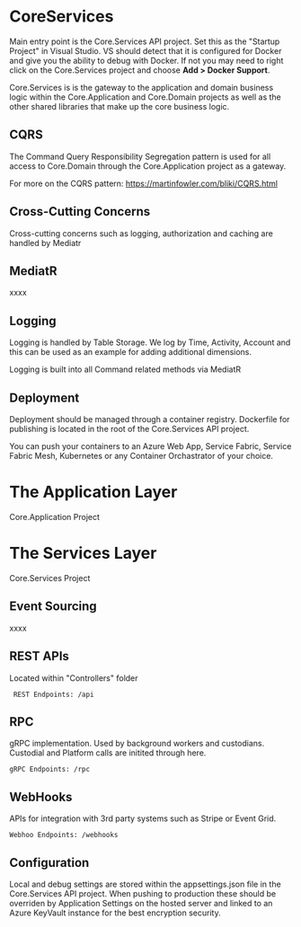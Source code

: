 # CoreServices
Main entry point is the Core.Services API project. Set this as the "Startup Project" in Visual Studio. VS should detect that it is configured for Docker and give you the ability to debug with Docker. If not you may need to right click on the Core.Services project and choose **Add > Docker Support**.

Core.Services is is the gateway to the application and domain business logic within the Core.Application and Core.Domain projects as well as the other shared libraries that make up the core business logic.



## CQRS
The Command Query Responsibility Segregation pattern is used for all access to Core.Domain through the Core.Application project as a gateway.

For more on the CQRS pattern: https://martinfowler.com/bliki/CQRS.html

## Cross-Cutting Concerns
Cross-cutting concerns such as logging, authorization and caching are handled by Mediatr

## MediatR
xxxx

## Logging
Logging is handled by Table Storage. We log by Time, Activity, Account and this can be used as an example for adding additional dimensions.

Logging is built into all Command related methods via MediatR

## Deployment
Deployment should be managed through a container registry. Dockerfile for publishing is located in the root of the Core.Services API project.

You can push your containers to an Azure Web App, Service Fabric, Service Fabric Mesh, Kubernetes or any Container Orchastrator of your choice.

 # The Application Layer
 Core.Application Project
 
 # The Services Layer
 Core.Services Project
 
 ## Event Sourcing
xxxx



 ## REST APIs
 Located within "Controllers" folder
 
     REST Endpoints: /api
 
 ## RPC
gRPC implementation. Used by background workers and custodians. Custodial and Platform calls are initited through here.

    gRPC Endpoints: /rpc

## WebHooks
APIs for integration with 3rd party systems such as Stripe or Event Grid.

    Webhoo Endpoints: /webhooks

## Configuration
Local and debug settings are stored within the appsettings.json file in the Core.Services API project. When pushing to production these should be overriden by Application Settings on the hosted server and linked to an Azure KeyVault instance for the best encryption security.
